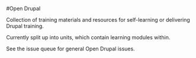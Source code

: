 #Open Drupal

Collection of training materials and resources for self-learning or delivering Drupal training.

Currently split up into units, which contain learning modules within.

See the issue queue for general Open Drupal issues.
